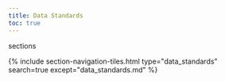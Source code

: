 ```yaml
---
title: Data Standards
toc: true
---
```


sections

{% include section-navigation-tiles.html type="data_standards" search=true except="data_standards.md" %}
